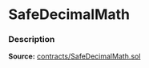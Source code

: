# SafeDecimalMath

### Description <a id="description"></a>

**Source:** [contracts/SafeDecimalMath.sol](https://github.com/perifinance/peri-finance/blob/master/contracts/SafeDecimalMath.sol)


